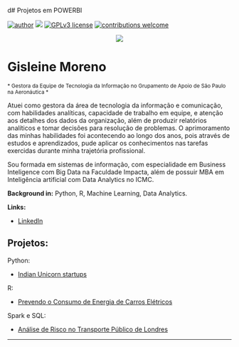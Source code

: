 d# 
Projetos em POWERBI

[![author](https://img.shields.io/badge/author-gisleine-pink.svg)](www.linkedin.com/in/gisleinemoreno) [![](https://img.shields.io/badge/python-3.7+-blue.svg)](https://www.python.org/downloads/release/python-365/) [![GPLv3 license](https://img.shields.io/badge/License-GPLv3-blue.svg)](http://perso.crans.org/besson/LICENSE.html) [![contributions welcome](https://img.shields.io/badge/contributions-welcome-brightgreen.svg?style=flat)](https://github.com/gisleinemoreno/data_science/issues)


<p align="center">
  <img src="Banner.png" >
</p>

# Gisleine Moreno
<sub>* Gestora da Equipe de Tecnologia da Informação no Grupamento de Apoio de São Paulo na Aeronáutica *</sub>

Atuei como gestora da área de tecnologia da informação e comunicação, com habilidades analíticas, capacidade de trabalho em equipe, e atenção aos detalhes dos dados da organização, além de produzir relatórios analíticos e tomar decisões para resolução de problemas. O aprimoramento das minhas habilidades foi acontecendo ao longo dos anos, pois através de estudos e aprendizados, pude aplicar os conhecimentos nas tarefas exercidas durante minha trajetória profissional.

Sou formada em sistemas de informação, com especialidade em Business Inteligence com Big Data na Faculdade Impacta, além de possuir MBA em Inteligência artificial com Data Analytics no ICMC.

**Background in:** Python, R, Machine Learning, Data Analytics.

**Links:**
* [LinkedIn](linkedin.com/in/gisleinemoreno)


## Projetos:
Python:
* [Indian Unicorn startups](https://abrir.link/qHRtB)

R:
* [Prevendo o Consumo de Energia de Carros Elétricos](https://shre.ink/2drL)

Spark e SQL:
* [Análise de Risco no Transporte Público de Londres](https://abrir.link/LlG6k)
----

